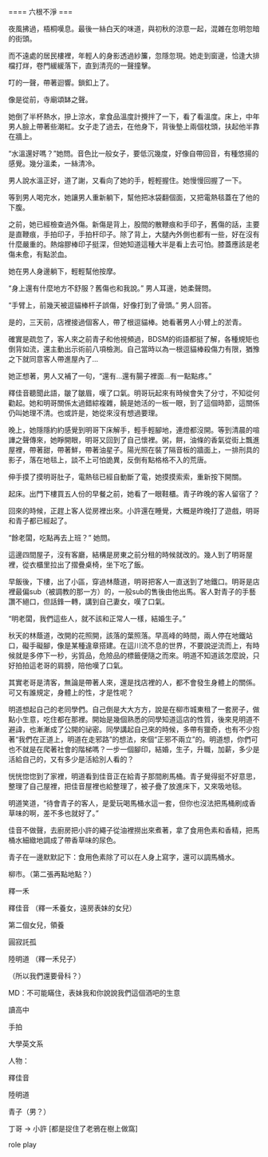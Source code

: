 ==== 六根不淨 ===

夜風拂過，梧桐嘆息。最後一絲白天的味道，與初秋的涼意一起，混雜在忽明忽暗的街頭。

而不遠處的居民樓裡，年輕人的身影透過紗簾，忽隱忽現。她走到窗邊，恰逢大排檔打烊，卷門緩緩落下，直到清亮的一聲撞擊。

叮的一聲，帶著迴響。鎖釦上了。

像是從前，寺廟頌缽之聲。

她倒了半杯熱水，摻上涼水，拿食品溫度計攪拌了一下，看了看溫度。床上，中年男人臉上帶著些潮紅。女子走了過去，在他身下，背後墊上兩個枕頭，扶起他半靠在牆上。

“水溫還好嗎？”她問。音色比一般女子，要低沉幾度，好像自帶回音，有種悠揚的感覺。幾分溫柔，一絲清冷。

男人說水溫正好，道了謝，又看向了她的手，輕輕握住。她慢慢回握了一下。

等到男人喝完水，她讓男人重新躺下，幫他把冰袋翻個面，又把電熱毯蓋在了他的下腹。

之前，她已經檢查過外傷。新傷是背上，股間的散鞭痕和手印子，舊傷的話，主要是直鞭痕，手拍印子，手拍杆印子。除了背上，大腿內外側也都有一些，好在沒有什麼嚴重的。熱熔膠棒印子挺深，但她知道這種大半是看上去可怕。膝蓋應該是老傷未愈，有點淤血。

她在男人身邊躺下，輕輕幫他按摩。

“身上還有什麼地方不舒服？舊傷也和我說。” 男人耳邊，她柔聲問。

“手臂上，前幾天被逗貓棒杆子誤傷，好像打到了骨頭。” 男人回答。

是的，三天前，店裡接過個客人，帶了根逗貓棒。她看著男人小臂上的淤青。

確實是疏忽了，客人來之前青子和他視頻過，BDSM的術語都挺了解，各種規矩也倒背如流，還主動出示術前八項檢測。自己當時以為一根逗貓棒殺傷力有限，猶豫之下就同意客人帶進屋內了…

她正想著，男人又補了一句，“還有...還有腸子裡面…有一點點疼。”

釋佳音聽聞此語，皺了皺眉，嘆了口氣。明哥玩起來有時候會失了分寸，不知從何勸起。她和明哥關係太過錯綜複雜，饒是她活的一板一眼，到了這個時節，這關係仍叫她理不清。也或許是，她從來沒有想過要理。

晚上，她隱隱約約感覺到明哥下床解手，輕手輕腳地，連燈都沒開。等到清晨的喧譁之聲傳來，她睜開眼，明哥又回到了自己懷裡。粥，餅，油條的香氣從街上飄進屋裡，帶著甜，帶著鮮，帶著油星子。陽光照在裝了隔音板的牆面上，一排刑具的影子，落在地毯上，談不上可怕詭異，反倒有點格格不入的荒唐。

伸手摸了摸明哥肚子，電熱毯已經自動斷了電，她摸摸索索，重新按下開關。

起床。出門下樓買五人份的早餐之前，她看了一眼鞋櫃。青子昨晚的客人留宿了？

回來的時候，正趕上客人從房裡出來。小許還在睡覺，大概是昨晚打了遊戲，明哥和青子都已經起了。

“餘老闆，吃點再去上班？” 她問。

這邊四間屋子，沒有客廳，結構是房東之前分租的時候就改的。幾人到了明哥屋裡，從衣櫃里拉出了摺疊桌椅，坐下吃了飯。

早飯後，下樓，出了小區，穿過林蔭道，明哥把客人一直送到了地鐵口。明哥是店裡最偏sub（被調教的那一方）的，一般sub的售後由他出馬。客人對青子的手藝讚不絕口，但話鋒一轉，講到自己妻女，嘆了口氣。

“明老闆，我們這些人，就不該和正常人一樣，結婚生子。”

秋天的林蔭道，改開的花照開，該落的葉照落。早高峰的時間，兩人停在地鐵站口，礙手礙腳，像是某種違章搭建。在這川流不息的世界，不要說逆流而上，有時候就是多停下一秒，劣質品，危險品的標籤便隨之而來。明道不知道該怎麼說，只好拍拍這老哥的肩膀，陪他嘆了口氣。

其實老哥是清客，無論是帶著人來，還是找店裡的人，都不會發生身體上的關係。可又有誰規定，身體上的性，才是性呢？

明道想起自己的老同學們。自己倒是大大方方，說是在柳市城東租了一套房子，做點小生意，吃住都在那裡。開始是幾個熟悉的同學知道這店的性質，後來見明道不避諱，也漸漸成了公開的祕密。同學講起自己來的時候，多帶有獵奇，也有不少抱著“我們在正道上，明道在走邪路”的想法，來個“正邪不兩立”的。明道想，你們可也不就是在爬著社會的階梯嗎？一步一個腳印，結婚，生子，升職，加薪，多少是活給自己的，又有多少是活給別人看的？

恍恍惚惚到了家裡，明道看到佳音正在給青子那間刷馬桶。青子覺得挺不好意思，整理了自己屋裡，把佳音屋裡也給整理了，被子疊了放進床下，又來吸地毯。

明道笑道，“待會青子的客人，是愛玩喝馬桶水這一套，但你也沒法把馬桶刷成香草味的啊，差不多也就好了。”

佳音不做聲，去廚房把小許的繩子從油裡撈出來煮著，拿了食用色素和香精，把馬桶水細緻地調成了帶香草味的尿色。

青子在一邊默默記下：食用色素除了可以在人身上寫字，還可以調馬桶水。

柳市。（第二張再點地點？）

釋一禾

釋佳音 （釋一禾養女，遠房表妹的女兒）

第二個女兒，領養

圓寂託孤

陸明道 （釋一禾兒子）

（所以我們還要骨科？）

MD：不可能瞞住，表妹我和你說說我們這個酒吧的生意

讀高中

手拍

大學英文系

人物：

釋佳音

陸明道

青子（男？）

丁哥 -> 小許 [都是捉住了老鴉在樹上做窩]

role play
